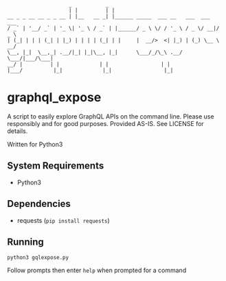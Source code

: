                         _           _                                      
                        | |         | |                                     
    __ _ _ __ __ _ _ __ | |__   __ _| |______ _____  ___ __   ___  ___  ___ 
    / _` | '__/ _` | '_ \| '_ \ / _` | |______/ _ \ \/ / '_ \ / _ \/ __|/ _ \
    | (_| | | | (_| | |_) | | | | (_| | |     |  __/>  <| |_) | (_) \__ \  __/
    \__, |_|  \__,_| .__/|_| |_|\__, |_|      \___/_/\_\ .__/ \___/|___/\___|
    __/ |         | |             | |                 | |                   
    |___/          |_|             |_|                 |_|                   

# graphql_expose
A script to easily explore GraphQL APIs on the command line. Please use responsibly
and for good purposes. Provided AS-IS. See LICENSE for details.

Written for Python3

## System Requirements
- Python3

## Dependencies
- requests (`pip install requests`)

## Running

`python3 gqlexpose.py`

Follow prompts then enter `help` when prompted for a command
